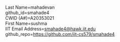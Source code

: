 Last Name=mahadevan  
github_id=smahade4  
CWID (A#)=A20353021  
First Name=sushma  
IIT Email Address=smahade4@hawk.iit.edu  
github_repo=https://github.com/iit-cs579/smahade4  